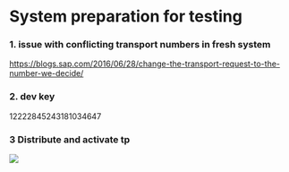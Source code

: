 # System preparation for testing

### 1. issue with conflicting transport numbers in fresh system

https://blogs.sap.com/2016/06/28/change-the-transport-request-to-the-number-we-decide/


### 2. dev key

12222845243181034647


### 3 Distribute and activate tp

![](rel/dist.png)



